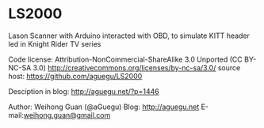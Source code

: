 LS2000
======

Lason Scanner with Arduino interacted with OBD, to simulate KITT header led in Knight Rider TV series

Code license: Attribution-NonCommercial-ShareAlike 3.0 Unported (CC BY-NC-SA 3.0)
http://creativecommons.org/licenses/by-nc-sa/3.0/
source host: https://github.com/aguegu/LS2000

Desciption in blog: http://aguegu.net/?p=1446

Author: Weihong Guan (@aGuegu)
Blog: http://aguegu.net
E-mail:weihong.guan@gmail.com

